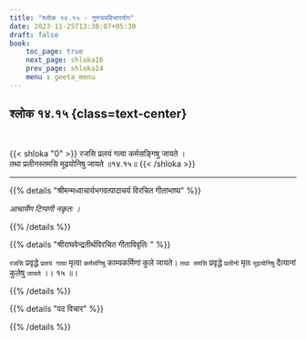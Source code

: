 ```yaml
---
title: "श्लोक १४.१५ - गुणत्रयविभागयोग"
date: 2023-11-25T13:38:07+05:30
draft: false
book:
    toc_page: true
    next_page: shloka16
    prev_page: shloka14
    menu : geeta_menu
---
```




## श्लोक १४.१५ {class=text-center}

<br/>

{{< shloka  "0"  >}}
रजसि प्रलयं गत्वा कर्मसङ्गिषु जायते ।   
तथा प्रलीनस्तमसि मूढयोनिषु जायते ॥१४.१५॥
{{< /shloka >}}

---


{{% details "श्रीमन्मध्वाचार्यभगवत्पादाचर्य विरचित  गीताभाष्य" %}}

*आचार्येण टिप्पणी नकृतः ।*

{{% /details %}}



{{% details "श्रीराघवेन्द्रतीर्थविरचित गीताविवृतिः " %}}

`रजसि` प्रवृद्धे `प्रलयं गत्वा` मृत्वा `कर्मसंगिषु` 
काम्यकर्मिणां कुले जायते। 
`तथा तमसि` प्रवृद्धे `प्रलीनो` मृतः `मूढयोनिषु` 
दैत्यानां कुलेषु `जायते` ।। १५ ॥।

{{% /details %}}



{{% details "पद विचार" %}}


{{% /details %}}
